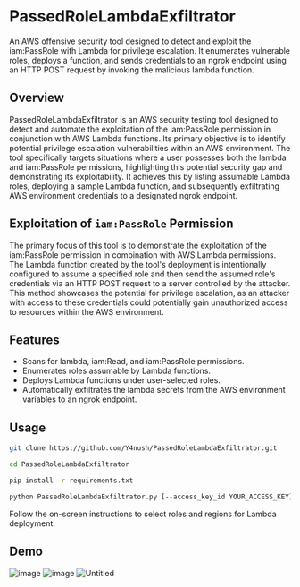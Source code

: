 # PassedRoleLambdaExfiltrator
An AWS offensive security tool designed to detect and exploit the iam:PassRole with Lambda for privilege escalation. It enumerates vulnerable roles, deploys a function, and sends credentials to an ngrok endpoint using an HTTP POST request by invoking the malicious lambda function.

## Overview
PassedRoleLambdaExfiltrator is an AWS security testing tool designed to detect and automate the exploitation of the iam:PassRole permission in conjunction with AWS Lambda functions. Its primary objective is to identify potential privilege escalation vulnerabilities within an AWS environment. The tool specifically targets situations where a user possesses both the lambda and iam:PassRole permissions, highlighting this potential security gap and demonstrating its exploitability. It achieves this by listing assumable Lambda roles, deploying a sample Lambda function, and subsequently exfiltrating AWS environment credentials to a designated ngrok endpoint.

## Exploitation of `iam:PassRole` Permission
The primary focus of this tool is to demonstrate the exploitation of the iam:PassRole permission in combination with AWS Lambda permissions. The Lambda function created by the tool's deployment is intentionally configured to assume a specified role and then send the assumed role's credentials via an HTTP POST request to a server controlled by the attacker. This method showcases the potential for privilege escalation, as an attacker with access to these credentials could potentially gain unauthorized access to resources within the AWS environment.

## Features
* Scans for lambda, iam:Read, and iam:PassRole permissions.
* Enumerates roles assumable by Lambda functions.
* Deploys Lambda functions under user-selected roles.
* Automatically exfiltrates the lambda secrets from the AWS environment variables to an ngrok endpoint.

## Usage
```bash
git clone https://github.com/Y4nush/PassedRoleLambdaExfiltrator.git
```
```bash
cd PassedRoleLambdaExfiltrator
```
```bash
pip install -r requirements.txt
```
```bash
python PassedRoleLambdaExfiltrator.py [--access_key_id YOUR_ACCESS_KEY] [--secret_access_key YOUR_SECRET_KEY] [--profile AWS_CLI_PROFILE]
```
Follow the on-screen instructions to select roles and regions for Lambda deployment.

## Demo
![image](https://github.com/Y4nush/PassedRoleLambdaExfiltrator/assets/104491821/aeeafac8-7f76-4644-a7ca-23264887a1bf)
![image](https://github.com/Y4nush/PassedRoleLambdaExfiltrator/assets/104491821/c0b80f40-07ec-4d6c-bed9-e7c761810f06)
![Untitled](https://github.com/Y4nush/PassedRoleLambdaExfiltrator/assets/104491821/064d4f28-15da-4952-9d1e-c42deedfbb35)



